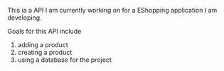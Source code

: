This ia a API I am currently working on for a EShopping application I am developing.

Goals for this API include 
1) adding a product
2) creating a product
3) using a database for the project
